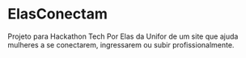 # ElasConectam
Projeto para Hackathon Tech Por Elas da Unifor de um site que ajuda mulheres a se conectarem, ingressarem ou subir profissionalmente.
